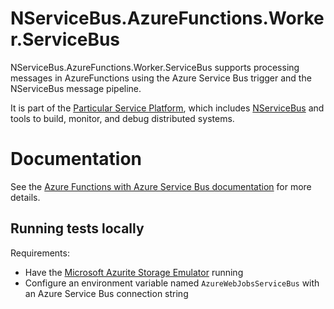 # NServiceBus.AzureFunctions.Worker.ServiceBus

NServiceBus.AzureFunctions.Worker.ServiceBus supports processing messages in AzureFunctions using the Azure Service Bus trigger and the NServiceBus message pipeline.

It is part of the [Particular Service Platform](https://particular.net/service-platform), which includes [NServiceBus](https://particular.net/nservicebus) and tools to build, monitor, and debug distributed systems.

# Documentation

See the [Azure Functions with Azure Service Bus documentation](https://docs.particular.net/nservicebus/hosting/azure-functions-service-bus/in-process/) for more details.

## Running tests locally

Requirements:

- Have the [Microsoft Azurite Storage Emulator](https://learn.microsoft.com/en-us/azure/storage/common/storage-use-azurite?tabs=visual-studio) running
- Configure an environment variable named `AzureWebJobsServiceBus` with an Azure Service Bus connection string
